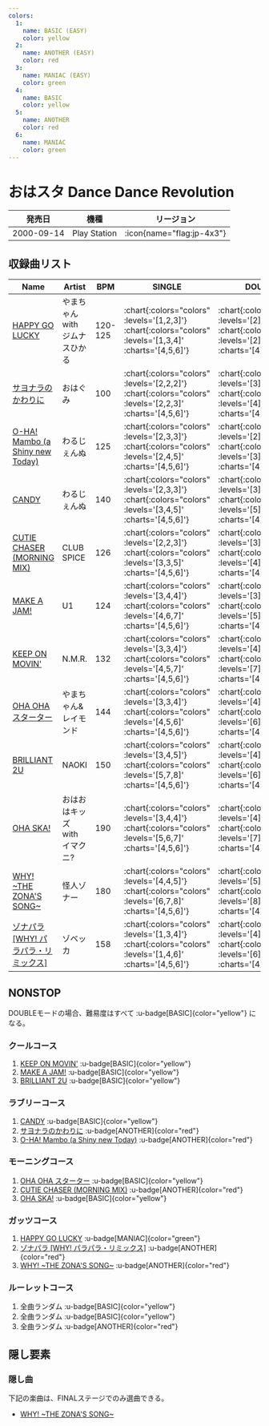 ```yaml
---
colors:
  1:
    name: BASIC (EASY)
    color: yellow
  2:
    name: ANOTHER (EASY)
    color: red
  3:
    name: MANIAC (EASY)
    color: green
  4:
    name: BASIC
    color: yellow
  5:
    name: ANOTHER
    color: red
  6:
    name: MANIAC
    color: green
---
```


# おはスタ Dance Dance Revolution

|発売日|機種|リージョン|
|------|----|---------|
|2000-09-14|Play Station| :icon{name="flag:jp-4x3"} |

## 収録曲リスト

|Name|Artist|BPM|SINGLE|DOUBLE|UNISON|
|----|------|---|------|------|------|
|[HAPPY GO LUCKY](/playstation-jp/oha-sta/happy-go-lucky)|やまちゃん with ジムナスひかる|120-125| :chart{:colors="colors" :levels='[1,2,3]'}  :chart{:colors="colors" :levels='[1,3,4]' :charts='[4,5,6]'} | :chart{:colors="colors" :levels='[2]'}  :chart{:colors="colors" :levels='[2]' :charts='[4]'} | :chart{:colors="colors" :levels='[1,2,3]'}  :chart{:colors="colors" :levels='[1,3,4]' :charts='[4,5,6]'} |
|[サヨナラのかわりに](/playstation-jp/oha-sta/sayonara-no-kawari-ni)|おはぐみ|100| :chart{:colors="colors" :levels='[2,2,2]'}  :chart{:colors="colors" :levels='[2,2,3]' :charts='[4,5,6]'} | :chart{:colors="colors" :levels='[3]'}  :chart{:colors="colors" :levels='[4]' :charts='[4]'} | :chart{:colors="colors" :levels='[2,2,2]'}  :chart{:colors="colors" :levels='[2,2,3]' :charts='[4,5,6]'} |
|[O-HA! Mambo (a Shiny new Today)](/playstation-jp/oha-sta/o-ha-mambo)|わるじぇんぬ|125| :chart{:colors="colors" :levels='[2,3,3]'}  :chart{:colors="colors" :levels='[2,4,5]' :charts='[4,5,6]'} | :chart{:colors="colors" :levels='[2]'}  :chart{:colors="colors" :levels='[3]' :charts='[4]'} | :chart{:colors="colors" :levels='[2,3,3]'}  :chart{:colors="colors" :levels='[2,4,5]' :charts='[4,5,6]'} |
|[CANDY](/playstation-jp/oha-sta/candy)|わるじぇんぬ|140| :chart{:colors="colors" :levels='[2,3,3]'}  :chart{:colors="colors" :levels='[3,4,5]' :charts='[4,5,6]'} | :chart{:colors="colors" :levels='[3]'}  :chart{:colors="colors" :levels='[5]' :charts='[4]'} | :chart{:colors="colors" :levels='[2,3,3]'}  :chart{:colors="colors" :levels='[3,4,5]' :charts='[4,5,6]'} |
|[CUTIE CHASER (MORNING MIX)](/playstation-jp/oha-sta/cutie-chaser-morning)|CLUB SPICE|126| :chart{:colors="colors" :levels='[2,2,3]'}  :chart{:colors="colors" :levels='[3,3,5]' :charts='[4,5,6]'} | :chart{:colors="colors" :levels='[3]'}  :chart{:colors="colors" :levels='[4]' :charts='[4]'} | :chart{:colors="colors" :levels='[2,2,3]'}  :chart{:colors="colors" :levels='[3,3,5]' :charts='[4,5,6]'} |
|[MAKE A JAM!](/playstation-jp/1st/make-a-jam)|U1|124| :chart{:colors="colors" :levels='[3,4,4]'}  :chart{:colors="colors" :levels='[4,6,7]' :charts='[4,5,6]'} | :chart{:colors="colors" :levels='[3]'}  :chart{:colors="colors" :levels='[5]' :charts='[4]'} | :chart{:colors="colors" :levels='[3,4,4]'}  :chart{:colors="colors" :levels='[4,6,7]' :charts='[4,5,6]'} |
|[KEEP ON MOVIN'](/playstation-jp/2nd/keep-on-movin)|N.M.R.|132| :chart{:colors="colors" :levels='[3,3,4]'}  :chart{:colors="colors" :levels='[4,5,7]' :charts='[4,5,6]'} | :chart{:colors="colors" :levels='[4]'}  :chart{:colors="colors" :levels='[7]' :charts='[4]'} | :chart{:colors="colors" :levels='[3,3,4]'}  :chart{:colors="colors" :levels='[4,5,7]' :charts='[4,5,6]'} |
|[OHA OHA スターター](/playstation-jp/oha-sta/oha-oha-starter)|やまちゃん&レイモンド|144| :chart{:colors="colors" :levels='[3,3,4]'}  :chart{:colors="colors" :levels='[4,5,6]' :charts='[4,5,6]'} | :chart{:colors="colors" :levels='[4]'}  :chart{:colors="colors" :levels='[6]' :charts='[4]'} | :chart{:colors="colors" :levels='[3,3,4]'}  :chart{:colors="colors" :levels='[4,5,6]' :charts='[4,5,6]'} |
|[BRILLIANT 2U](/playstation-jp/2nd/brilliant-2u)|NAOKI|150| :chart{:colors="colors" :levels='[3,4,5]'}  :chart{:colors="colors" :levels='[5,7,8]' :charts='[4,5,6]'} | :chart{:colors="colors" :levels='[4]'}  :chart{:colors="colors" :levels='[6]' :charts='[4]'} | :chart{:colors="colors" :levels='[3,4,5]'}  :chart{:colors="colors" :levels='[5,7,8]' :charts='[4,5,6]'} |
|[OHA SKA!](/playstation-jp/oha-sta/oha-ska)|おはおはキッズ with イマクニ?|190| :chart{:colors="colors" :levels='[3,4,4]'}  :chart{:colors="colors" :levels='[5,6,7]' :charts='[4,5,6]'} | :chart{:colors="colors" :levels='[4]'}  :chart{:colors="colors" :levels='[7]' :charts='[4]'} | :chart{:colors="colors" :levels='[3,4,4]'}  :chart{:colors="colors" :levels='[5,6,7]' :charts='[4,5,6]'} |
|[WHY! \~THE ZONA'S SONG\~](/playstation-jp/oha-sta/why)|怪人ゾナー|180| :chart{:colors="colors" :levels='[4,4,5]'}  :chart{:colors="colors" :levels='[6,7,8]' :charts='[4,5,6]'} | :chart{:colors="colors" :levels='[5]'}  :chart{:colors="colors" :levels='[8]' :charts='[4]'} | :chart{:colors="colors" :levels='[4,4,5]'}  :chart{:colors="colors" :levels='[6,7,8]' :charts='[4,5,6]'} |
|[ゾナパラ \[WHY! パラパラ・リミックス\]](/playstation-jp/oha-sta/zonapara)|ゾベッカ|158| :chart{:colors="colors" :levels='[1,3,4]'}  :chart{:colors="colors" :levels='[1,4,6]' :charts='[4,5,6]'} | :chart{:colors="colors" :levels='[4]'}  :chart{:colors="colors" :levels='[6]' :charts='[4]'} | :chart{:colors="colors" :levels='[1,3,4]'}  :chart{:colors="colors" :levels='[1,4,6]' :charts='[4,5,6]'} |

## NONSTOP

DOUBLEモードの場合、難易度はすべて :u-badge[BASIC]{color="yellow"} になる。

### クールコース

1. [KEEP ON MOVIN'](/playstation-jp/2nd/keep-on-movin) :u-badge[BASIC]{color="yellow"}
1. [MAKE A JAM!](/playstation-jp/1st/make-a-jam) :u-badge[BASIC]{color="yellow"}
1. [BRILLIANT 2U](/playstation-jp/2nd/brilliant-2u) :u-badge[BASIC]{color="yellow"}

### ラブリーコース

1. [CANDY](/playstation-jp/oha-sta/candy) :u-badge[BASIC]{color="yellow"}
1. [サヨナラのかわりに](/playstation-jp/oha-sta/sayonara-no-kawari-ni) :u-badge[ANOTHER]{color="red"}
1. [O-HA! Mambo (a Shiny new Today)](/playstation-jp/oha-sta/o-ha-mambo) :u-badge[ANOTHER]{color="red"}

### モーニングコース

1. [OHA OHA スターター](/playstation-jp/oha-sta/oha-oha-starter) :u-badge[BASIC]{color="yellow"}
1. [CUTIE CHASER (MORNING MIX)](/playstation-jp/oha-sta/cutie-chaser-morning) :u-badge[ANOTHER]{color="red"}
1. [OHA SKA!](/playstation-jp/oha-sta/oha-ska) :u-badge[BASIC]{color="yellow"}

### ガッツコース

1. [HAPPY GO LUCKY](/playstation-jp/oha-sta/happy-go-lucky) :u-badge[MANIAC]{color="green"}
1. [ゾナパラ \[WHY! パラパラ・リミックス\]](/playstation-jp/oha-sta/zonapara) :u-badge[ANOTHER]{color="red"}
1. [WHY! \~THE ZONA'S SONG\~](/playstation-jp/oha-sta/why) :u-badge[ANOTHER]{color="red"}

### ルーレットコース

1. 全曲ランダム :u-badge[BASIC]{color="yellow"}
1. 全曲ランダム :u-badge[BASIC]{color="yellow"}
1. 全曲ランダム :u-badge[ANOTHER]{color="red"}

## 隠し要素

### 隠し曲

下記の楽曲は、FINALステージでのみ選曲できる。

- [WHY! \~THE ZONA'S SONG\~](/playstation-jp/oha-sta/why)
